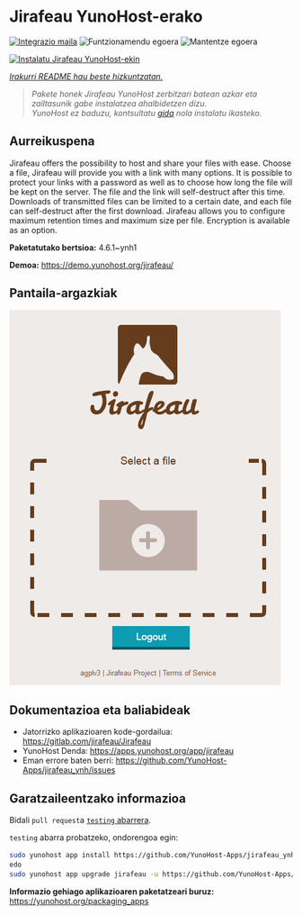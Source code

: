 <!--
Ohart ongi: README hau automatikoki sortu da <https://github.com/YunoHost/apps/tree/master/tools/readme_generator>ri esker
EZ editatu eskuz.
-->

# Jirafeau YunoHost-erako

[![Integrazio maila](https://apps.yunohost.org/badge/integration/jirafeau)](https://ci-apps.yunohost.org/ci/apps/jirafeau/)
![Funtzionamendu egoera](https://apps.yunohost.org/badge/state/jirafeau)
![Mantentze egoera](https://apps.yunohost.org/badge/maintained/jirafeau)

[![Instalatu Jirafeau YunoHost-ekin](https://install-app.yunohost.org/install-with-yunohost.svg)](https://install-app.yunohost.org/?app=jirafeau)

*[Irakurri README hau beste hizkuntzatan.](./ALL_README.md)*

> *Pakete honek Jirafeau YunoHost zerbitzari batean azkar eta zailtasunik gabe instalatzea ahalbidetzen dizu.*  
> *YunoHost ez baduzu, kontsultatu [gida](https://yunohost.org/install) nola instalatu ikasteko.*

## Aurreikuspena

Jirafeau offers the possibility to host and share your files with ease. Choose a file, Jirafeau will provide you with a link with many options. It is possible to protect your links with a password as well as to choose how long the file will be kept on the server. The file and the link will self-destruct after this time. Downloads of transmitted files can be limited to a certain date, and each file can self-destruct after the first download. Jirafeau allows you to configure maximum retention times and maximum size per file. Encryption is available as an option.


**Paketatutako bertsioa:** 4.6.1~ynh1

**Demoa:** <https://demo.yunohost.org/jirafeau/>

## Pantaila-argazkiak

![Jirafeau(r)en pantaila-argazkia](./doc/screenshots/TPjh48P.png)

## Dokumentazioa eta baliabideak

- Jatorrizko aplikazioaren kode-gordailua: <https://gitlab.com/jirafeau/Jirafeau>
- YunoHost Denda: <https://apps.yunohost.org/app/jirafeau>
- Eman errore baten berri: <https://github.com/YunoHost-Apps/jirafeau_ynh/issues>

## Garatzaileentzako informazioa

Bidali `pull request`a [`testing` abarrera](https://github.com/YunoHost-Apps/jirafeau_ynh/tree/testing).

`testing` abarra probatzeko, ondorengoa egin:

```bash
sudo yunohost app install https://github.com/YunoHost-Apps/jirafeau_ynh/tree/testing --debug
edo
sudo yunohost app upgrade jirafeau -u https://github.com/YunoHost-Apps/jirafeau_ynh/tree/testing --debug
```

**Informazio gehiago aplikazioaren paketatzeari buruz:** <https://yunohost.org/packaging_apps>
